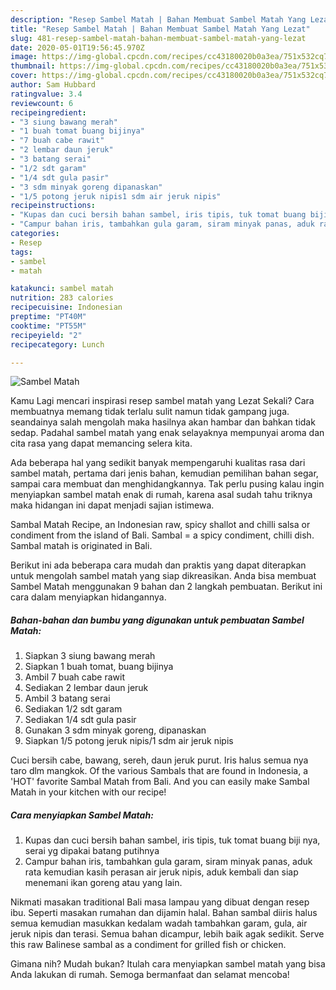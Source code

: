 ```yaml
---
description: "Resep Sambel Matah | Bahan Membuat Sambel Matah Yang Lezat"
title: "Resep Sambel Matah | Bahan Membuat Sambel Matah Yang Lezat"
slug: 481-resep-sambel-matah-bahan-membuat-sambel-matah-yang-lezat
date: 2020-05-01T19:56:45.970Z
image: https://img-global.cpcdn.com/recipes/cc43180020b0a3ea/751x532cq70/sambel-matah-foto-resep-utama.jpg
thumbnail: https://img-global.cpcdn.com/recipes/cc43180020b0a3ea/751x532cq70/sambel-matah-foto-resep-utama.jpg
cover: https://img-global.cpcdn.com/recipes/cc43180020b0a3ea/751x532cq70/sambel-matah-foto-resep-utama.jpg
author: Sam Hubbard
ratingvalue: 3.4
reviewcount: 6
recipeingredient:
- "3 siung bawang merah"
- "1 buah tomat buang bijinya"
- "7 buah cabe rawit"
- "2 lembar daun jeruk"
- "3 batang serai"
- "1/2 sdt garam"
- "1/4 sdt gula pasir"
- "3 sdm minyak goreng dipanaskan"
- "1/5 potong jeruk nipis1 sdm air jeruk nipis"
recipeinstructions:
- "Kupas dan cuci bersih bahan sambel, iris tipis, tuk tomat buang biji nya, serai yg dipakai batang putihnya"
- "Campur bahan iris, tambahkan gula garam, siram minyak panas, aduk rata kemudian kasih perasan air jeruk nipis, aduk kembali dan siap menemani ikan goreng atau yang lain."
categories:
- Resep
tags:
- sambel
- matah

katakunci: sambel matah 
nutrition: 283 calories
recipecuisine: Indonesian
preptime: "PT40M"
cooktime: "PT55M"
recipeyield: "2"
recipecategory: Lunch

---
```



![Sambel Matah](https://img-global.cpcdn.com/recipes/cc43180020b0a3ea/751x532cq70/sambel-matah-foto-resep-utama.jpg)

Kamu Lagi mencari inspirasi resep sambel matah yang Lezat Sekali? Cara membuatnya memang tidak terlalu sulit namun tidak gampang juga. seandainya salah mengolah maka hasilnya akan hambar dan bahkan tidak sedap. Padahal sambel matah yang enak selayaknya mempunyai aroma dan cita rasa yang dapat memancing selera kita.

Ada beberapa hal yang sedikit banyak mempengaruhi kualitas rasa dari sambel matah, pertama dari jenis bahan, kemudian pemilihan bahan segar, sampai cara membuat dan menghidangkannya. Tak perlu pusing kalau ingin menyiapkan sambel matah enak di rumah, karena asal sudah tahu triknya maka hidangan ini dapat menjadi sajian istimewa.

Sambal Matah Recipe, an Indonesian raw, spicy shallot and chilli salsa or condiment from the island of Bali. Sambal = a spicy condiment, chilli dish. Sambal matah is originated in Bali.


Berikut ini ada beberapa cara mudah dan praktis yang dapat diterapkan untuk mengolah sambel matah yang siap dikreasikan. Anda bisa membuat Sambel Matah menggunakan 9 bahan dan 2 langkah pembuatan. Berikut ini cara dalam menyiapkan hidangannya.

<!--inarticleads1-->

##### Bahan-bahan dan bumbu yang digunakan untuk pembuatan Sambel Matah:

1. Siapkan 3 siung bawang merah
1. Siapkan 1 buah tomat, buang bijinya
1. Ambil 7 buah cabe rawit
1. Sediakan 2 lembar daun jeruk
1. Ambil 3 batang serai
1. Sediakan 1/2 sdt garam
1. Sediakan 1/4 sdt gula pasir
1. Gunakan 3 sdm minyak goreng, dipanaskan
1. Siapkan 1/5 potong jeruk nipis/1 sdm air jeruk nipis


Cuci bersih cabe, bawang, sereh, daun jeruk purut. Iris halus semua nya taro dlm mangkok. Of the various Sambals that are found in Indonesia, a &#39;HOT&#39; favorite Sambal Matah from Bali. And you can easily make Sambal Matah in your kitchen with our recipe! 

<!--inarticleads2-->

##### Cara menyiapkan Sambel Matah:

1. Kupas dan cuci bersih bahan sambel, iris tipis, tuk tomat buang biji nya, serai yg dipakai batang putihnya
1. Campur bahan iris, tambahkan gula garam, siram minyak panas, aduk rata kemudian kasih perasan air jeruk nipis, aduk kembali dan siap menemani ikan goreng atau yang lain.


Nikmati masakan traditional Bali masa lampau yang dibuat dengan resep ibu. Seperti masakan rumahan dan dijamin halal. Bahan sambal diiris halus semua kemudian masukkan kedalam wadah tambahkan garam, gula, air jeruk nipis dan terasi. Semua bahan dicampur, lebih baik agak sedikit. Serve this raw Balinese sambal as a condiment for grilled fish or chicken. 

Gimana nih? Mudah bukan? Itulah cara menyiapkan sambel matah yang bisa Anda lakukan di rumah. Semoga bermanfaat dan selamat mencoba!
